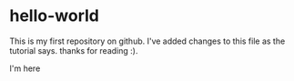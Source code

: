 # hello-world
This is my first repository on github.
I've added changes to this file as the tutorial says.
thanks for reading :).

I'm here
